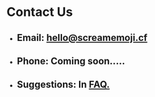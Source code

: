 # Contact Us
- ## Email: hello@screamemoji.cf
- ## Phone: Coming soon.....
- ## Suggestions: In [FAQ.](screamemoji.cf/faq)
